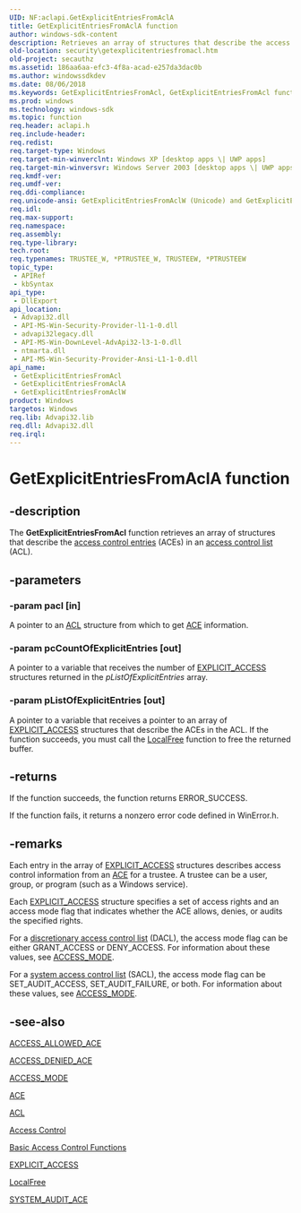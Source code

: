 ```yaml
---
UID: NF:aclapi.GetExplicitEntriesFromAclA
title: GetExplicitEntriesFromAclA function
author: windows-sdk-content
description: Retrieves an array of structures that describe the access control entries (ACEs) in an access control list (ACL).
old-location: security\getexplicitentriesfromacl.htm
old-project: secauthz
ms.assetid: 186aa6aa-efc3-4f8a-acad-e257da3dac0b
ms.author: windowssdkdev
ms.date: 08/06/2018
ms.keywords: GetExplicitEntriesFromAcl, GetExplicitEntriesFromAcl function [Security], GetExplicitEntriesFromAclA, GetExplicitEntriesFromAclW, _win32_getexplicitentriesfromacl, aclapi/GetExplicitEntriesFromAcl, aclapi/GetExplicitEntriesFromAclA, aclapi/GetExplicitEntriesFromAclW, security.getexplicitentriesfromacl
ms.prod: windows
ms.technology: windows-sdk
ms.topic: function
req.header: aclapi.h
req.include-header: 
req.redist: 
req.target-type: Windows
req.target-min-winverclnt: Windows XP [desktop apps \| UWP apps]
req.target-min-winversvr: Windows Server 2003 [desktop apps \| UWP apps]
req.kmdf-ver: 
req.umdf-ver: 
req.ddi-compliance: 
req.unicode-ansi: GetExplicitEntriesFromAclW (Unicode) and GetExplicitEntriesFromAclA (ANSI)
req.idl: 
req.max-support: 
req.namespace: 
req.assembly: 
req.type-library: 
tech.root: 
req.typenames: TRUSTEE_W, *PTRUSTEE_W, TRUSTEEW, *PTRUSTEEW
topic_type:
 - APIRef
 - kbSyntax
api_type:
 - DllExport
api_location:
 - Advapi32.dll
 - API-MS-Win-Security-Provider-l1-1-0.dll
 - advapi32legacy.dll
 - API-MS-Win-DownLevel-AdvApi32-l3-1-0.dll
 - ntmarta.dll
 - API-MS-Win-Security-Provider-Ansi-L1-1-0.dll
api_name:
 - GetExplicitEntriesFromAcl
 - GetExplicitEntriesFromAclA
 - GetExplicitEntriesFromAclW
product: Windows
targetos: Windows
req.lib: Advapi32.lib
req.dll: Advapi32.dll
req.irql: 
---
```


# GetExplicitEntriesFromAclA function


## -description


The <b>GetExplicitEntriesFromAcl</b> function retrieves an array of structures that describe the <a href="https://msdn.microsoft.com/0baaa937-f635-4500-8dcd-9dbbd6f4cd02">access control entries</a> (ACEs) in an <a href="https://msdn.microsoft.com/0baaa937-f635-4500-8dcd-9dbbd6f4cd02">access control list</a> (ACL).


## -parameters




### -param pacl [in]

A pointer to an 
<a href="https://msdn.microsoft.com/0073659f-c4d5-4aaf-aaa6-ea596d3bd8b9">ACL</a> structure from which to get 
<a href="https://msdn.microsoft.com/980b8242-2ba2-469f-b834-da7d3fb22e14">ACE</a> information.


### -param pcCountOfExplicitEntries [out]

A pointer to a variable that receives the number of <a href="https://msdn.microsoft.com/6fe09542-10dd-439c-adf8-a4e06943ddb2">EXPLICIT_ACCESS</a> structures returned in the <i>pListOfExplicitEntries</i> array.


### -param pListOfExplicitEntries [out]

A pointer to a variable that receives a pointer to an array of <a href="https://msdn.microsoft.com/6fe09542-10dd-439c-adf8-a4e06943ddb2">EXPLICIT_ACCESS</a> structures that describe the ACEs in the ACL. If the function succeeds, you must call the 
<a href="https://msdn.microsoft.com/a0393983-cb43-4dfa-91a6-d82a5fb8de12">LocalFree</a> function to free the returned buffer.


## -returns



If the function succeeds, the function returns ERROR_SUCCESS.

If the function fails, it returns a nonzero error code defined in WinError.h.




## -remarks



Each entry in the array of 
<a href="https://msdn.microsoft.com/6fe09542-10dd-439c-adf8-a4e06943ddb2">EXPLICIT_ACCESS</a> structures describes access control information from an 
<a href="https://msdn.microsoft.com/980b8242-2ba2-469f-b834-da7d3fb22e14">ACE</a> for a trustee. A trustee can be a user, group, or program (such as a Windows service).

Each <a href="https://msdn.microsoft.com/6fe09542-10dd-439c-adf8-a4e06943ddb2">EXPLICIT_ACCESS</a> structure specifies a set of access rights and an access mode flag that indicates whether the ACE allows, denies, or audits the specified rights.

For a <a href="https://msdn.microsoft.com/d007cbb9-b547-4dc7-bc22-b526f650f7c2">discretionary access control list</a> (DACL), the access mode flag can be  either GRANT_ACCESS or DENY_ACCESS. For information about these values, see <a href="https://msdn.microsoft.com/52d1b3a3-eed5-4603-9056-520320da2a52">ACCESS_MODE</a>.

For a <a href="https://msdn.microsoft.com/3e9d7672-2314-45c8-8178-5a0afcfd0c50">system access control list</a> (SACL), the access mode flag can be SET_AUDIT_ACCESS, SET_AUDIT_FAILURE, or both. For information about these values, see <a href="https://msdn.microsoft.com/52d1b3a3-eed5-4603-9056-520320da2a52">ACCESS_MODE</a>.




## -see-also




<a href="https://msdn.microsoft.com/002a3fa7-02a3-4832-948e-b048f5f5818f">ACCESS_ALLOWED_ACE</a>



<a href="https://msdn.microsoft.com/d76a92d0-ccd0-4e73-98b6-43bcd661134d">ACCESS_DENIED_ACE</a>



<a href="https://msdn.microsoft.com/52d1b3a3-eed5-4603-9056-520320da2a52">ACCESS_MODE</a>



<a href="https://msdn.microsoft.com/980b8242-2ba2-469f-b834-da7d3fb22e14">ACE</a>



<a href="https://msdn.microsoft.com/0073659f-c4d5-4aaf-aaa6-ea596d3bd8b9">ACL</a>



<a href="https://msdn.microsoft.com/d9ce4ec5-5c09-4b33-93a1-39638a925986">Access Control</a>



<a href="authorization_functions.htm">Basic Access Control Functions</a>



<a href="https://msdn.microsoft.com/6fe09542-10dd-439c-adf8-a4e06943ddb2">EXPLICIT_ACCESS</a>



<a href="https://msdn.microsoft.com/a0393983-cb43-4dfa-91a6-d82a5fb8de12">LocalFree</a>



<a href="https://msdn.microsoft.com/c26b5856-5447-4606-8110-f24a4d235c64">SYSTEM_AUDIT_ACE</a>
 

 


